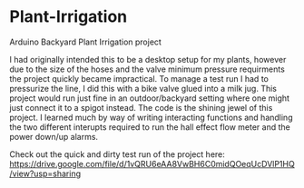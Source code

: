 # Plant-Irrigation
Arduino Backyard Plant Irrigation project

I had originally intended this to be a desktop setup for my plants, however due to the size of the hoses and the valve minimum pressure requirments the project quickly became impractical. To manage a test run I had to pressurize the line, I did this with a bike valve glued into a milk jug. This project would run just fine in an outdoor/backyard setting where one might just connect it to a spigot instead. The code is the shining jewel of this project. I learned much by way of writing interacting functions and handling the two different interupts required to run the hall effect flow meter and the power down/up alarms.  

Check out the quick and dirty test run of the project here:
https://drive.google.com/file/d/1vQRU6eAA8VwBH6C0midQOeqUcDVlP1HQ/view?usp=sharing
